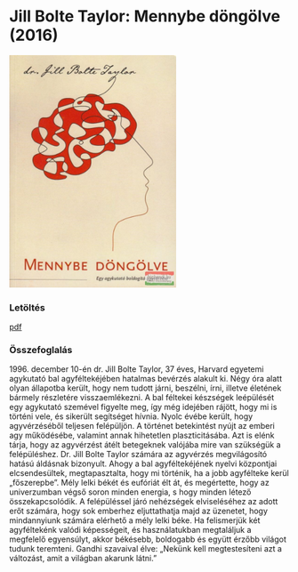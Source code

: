 # <a name="id_1721">Jill Bolte Taylor: Mennybe döngölve (2016)</a>
<img src="https://github.com/BercziSandor/calibre_lib/raw/main/main/Jill%20Bolte%20Taylor/Mennybe%20dongolve%20%281721%29/cover.jpg" alt="cover" width="300"/>

### Letöltés
[pdf](https://github.com/BercziSandor/calibre_lib/raw/main/main/Jill%20Bolte%20Taylor/Mennybe%20dongolve%20%281721%29/Mennybe%20dongolve%20-%20Jill%20Bolte%20Taylor.pdf)

### Összefoglalás
<div>
<p>1996. ​december 10-én dr. Jill Bolte Taylor, 37 éves, Harvard egyetemi agykutató bal agyféltekéjében hatalmas bevérzés alakult ki. Négy óra alatt olyan állapotba került, hogy nem tudott járni, beszélni, írni, illetve életének bármely részletére visszaemlékezni. A bal féltekei készségek leépülését egy agykutató szemével figyelte meg, így még idejében rájött, hogy mi is történi vele, és sikerült segítséget hívnia. Nyolc évébe került, hogy agyvérzéséből teljesen felépüljön. A történet betekintést nyújt az emberi agy működésébe, valamint annak hihetetlen plaszticitásába. Azt is elénk tárja, hogy az agyvérzést átélt betegeknek valójába mire van szükségük a felépüléshez. Dr. Jill Bolte Taylor számára az agyvérzés megvilágosító hatású áldásnak bizonyult. Ahogy a bal agyféltekéjének nyelvi központjai elcsendesültek, megtapasztalta, hogy mi történik, ha a jobb agyfélteke kerül „főszerepbe”. Mély lelki békét és eufóriát élt át, és megértette, hogy az univerzumban végső soron minden energia, s hogy minden létező összekapcsolódik. A felépüléssel járó nehézségek elviseléséhez az adott erőt számára, hogy sok emberhez eljuttathatja majd az üzenetet, hogy mindannyiunk számára elérhető a mély lelki béke. Ha felismerjük két agyféltekénk valódi képességeit, és használatukban megtaláljuk a megfelelő egyensúlyt, akkor békésebb, boldogabb és együtt érzőbb világot tudunk teremteni. Gandhi szavaival élve: „Nekünk kell megtestesíteni azt a változást, amit a világban akarunk látni.”</p></div>


